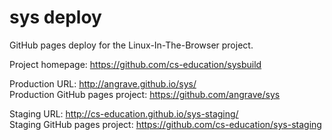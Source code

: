 sys deploy
===========

GitHub pages deploy for the Linux-In-The-Browser project.

Project homepage: <https://github.com/cs-education/sysbuild>

Production URL: <http://angrave.github.io/sys/>  
Production GitHub pages project: <https://github.com/angrave/sys>

Staging URL: <http://cs-education.github.io/sys-staging/>  
Staging GitHub pages project: <https://github.com/cs-education/sys-staging>
